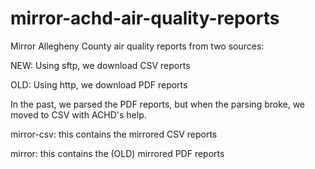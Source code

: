 mirror-achd-air-quality-reports
===============================

Mirror Allegheny County air quality reports from two sources:

NEW:  Using sftp, we download CSV reports

OLD:  Using http, we download PDF reports

In the past, we parsed the PDF reports, but when the parsing broke, we moved to CSV with ACHD's help.

mirror-csv:  this contains the mirrored CSV reports

mirror:  this contains the (OLD) mirrored PDF reports

